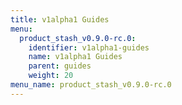 ```yaml
---
title: v1alpha1 Guides
menu:
  product_stash_v0.9.0-rc.0:
    identifier: v1alpha1-guides
    name: v1alpha1 Guides
    parent: guides
    weight: 20
menu_name: product_stash_v0.9.0-rc.0
---
```

